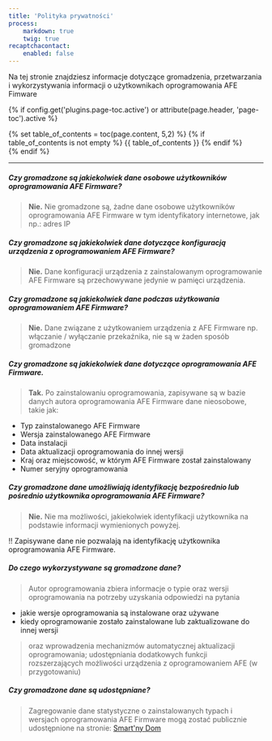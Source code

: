 ```yaml
---
title: 'Polityka prywatności'
process:
    markdown: true
    twig: true
recaptchacontact:
    enabled: false
---
```


Na tej stronie znajdziesz informacje dotyczące gromadzenia, przetwarzania i wykorzystywania informacji o użytkownikach oprogramowania AFE Fimware

{% if config.get('plugins.page-toc.active') or attribute(page.header, 'page-toc').active %}
<div class="page-toc">
    {% set table_of_contents = toc(page.content, 5,2) %}
    {% if table_of_contents is not empty %}
    {{ table_of_contents }}
    {% endif %}
</div>
{% endif %}

---

##### Czy gromadzone są jakiekolwiek dane osobowe użytkowników oprogramowania AFE Firmware?

> **Nie.** Nie gromadzone są, żadne dane osobowe użytkowników oprogramowania AFE Firmware w tym identyfikatory internetowe, jak np.: adres IP

##### Czy gromadzone są jakiekolwiek dane dotyczące konfiguracją urządzenia z oprogramowaniem AFE Firmware?

> **Nie.** Dane konfiguracji urządzenia z zainstalowanym oprogramowanie AFE Firmware są przechowywane jedynie w pamięci urządzenia.

##### Czy gromadzone są jakiekolwiek dane podczas użytkowania oprogramowaniem AFE Firmware?

> **Nie.** Dane związane z użytkowaniem urządzenia z AFE Firmware np. włączanie / wyłączanie przekaźnika, nie są w żaden sposób gromadzone

##### Czy gromadzone są jakiekolwiek dane dotyczące oprogramowania AFE Firmware.

> **Tak.** Po zainstalowaniu oprogramowania, zapisywane są w bazie danych autora oprogramowania AFE Firmware dane nieosobowe, takie jak:

* Typ zainstalowanego AFE Firmware
* Wersja zainstalowanego AFE Firmware
* Data instalacji
* Data aktualizacji oprogramowania do innej  wersji
* Kraj oraz miejscowość, w którym AFE Firmware został zainstalowany
* Numer seryjny oprogramowania

##### Czy gromadzone dane umożliwiają identyfikację bezpośrednio lub pośrednio użytkownika oprogramowania AFE Firmware?

> **Nie.** Nie ma możliwości, jakiekolwiek identyfikacji użytkownika na podstawie informacji wymienionych powyżej.

!! Zapisywane dane nie pozwalają na identyfikację użytkownika oprogramowania AFE Firmware.

##### Do czego wykorzystywane są gromadzone dane?

> Autor oprogramowania zbiera informacje o typie oraz wersji oprogramowania na potrzeby uzyskania odpowiedzi na pytania 

* jakie wersje oprogramowania są instalowane oraz używane
* kiedy oprogramowanie zostało zainstalowane lub zaktualizowane do innej wersji

> oraz wprowadzenia mechanizmów automatycznej aktualizacji oprogramowania; udostępniania dodatkowych funkcji rozszerzających możliwości urządzenia z oprogramowaniem AFE (w przygotowaniu)


##### Czy gromadzone dane są udostępniane?

> Zagregowanie dane statystyczne o zainstalowanych typach i wersjach oprogramowania AFE Firmware mogą zostać publicznie udostępnione na stronie: [Smart'ny Dom](https://www.smartnydom.pl)


[aaaa]: test
